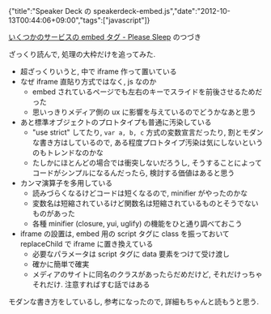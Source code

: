 {"title":"Speaker Deck の speakerdeck-embed.js","date":"2012-10-13T00:44:06+09:00","tags":["javascript"]}

[いくつかのサービスの embed タグ - Please Sleep](http://please-sleep.cou929.nu/thirdparty-content-embeding-tags.html) のつづき

ざっくり読んで, 処理の大枠だけを追ってみた.

- 超ざっくりいうと, 中で iframe 作って置いている
- なぜ iframe 直貼り方式ではなく, js なのか
  - embed されているページでも左右のキーでスライドを前後させるためだった
  - 思いっきりメディア側の ux に影響を与えているのでどうかなあと思う
- あと標準オブジェクトのプロトタイプも普通に汚染している
  - "use strict" してたり, `var a, b, c` 方式の変数宣言だったり, 割とモダンな書き方はしているので, ある程度プロトタイプ汚染は気にしないというのもトレンドなのかな
  - たしかにほとんどの場合では衝突しないだろうし, そうすることによってコードがシンプルになるんだったら, 検討する価値はあると思う
- カンマ演算子を多用している
  - 読みづらくなるけどコードは短くなるので, minifier がやったのかな
  - 変数名は短縮されているけど関数名は短縮されているものとそうでないものがあった
  - 各種 minifier (closure, yui, uglify) の機能をひと通り調べておこう
- iframe の設置は, embed 用の script タグに class を振っておいて replaceChild で iframe に置き換えている
  - 必要なパラメータは script タグに data 要素をつけて受け渡し
  - 確かに簡単で確実
  - メディアのサイトに同名のクラスがあったらだめだけど, それだけっちゃそれだけ. 注意すればすむ話ではある

モダンな書き方をしているし, 参考になったので, 詳細もちゃんと読もうと思う.
